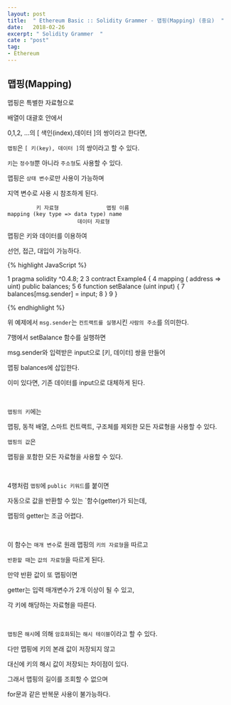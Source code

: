 ```yaml
---
layout: post
title:  " Ethereum Basic :: Solidity Grammer - 맵핑(Mapping) (중요)  "
date:   2018-02-26
excerpt: " Solidity Grammer  "
cate : "post"
tag:
- Ethereum
---
```


## 맵핑(Mapping)

맵핑은 특별한 자료형으로

배열이 대괄호 안에서

0,1,2, ...의 [ 색인(index),데이터 ]의 쌍이라고 한다면,

`맵핑`은 `[ 키(key), 데이터 ]`의 쌍이라고 할 수 있다.

`키`는 `정수형`뿐 아니라 `주소형`도 사용할 수 있다.

맵핑은 `상태 변수`로만 사용이 가능하며 

지역 변수로 사용 시 참조하게 된다.

```
         키 자료형               맵핑 이름
mapping (key type => data type) name
                      데이터 자료형
```

맵핑은 키와 데이터를 이용하여

선언, 접근, 대입이 가능하다.


{% highlight JavaScript %}

1 pragma solidity ^0.4.8; 
2 
3 contract Example4 {
4     mapping ( address => uint) public balances;
5
6     function setBalance (uint input) {
7         balances[msg.sender] = input;
8     }
9 }

{% endhighlight %}

위 예제에서 `msg.sender`는 `컨트랙트를 실행`시킨 `사람의 주소`를 의미한다.

7행에서 setBalance 함수를 실행하면

msg.sender와 입력받은 input으로 [키, 데이터] 쌍을 만들어

맵핑 balances에 삽입한다.

이미 있다면, 기존 데이터를 input으로 대체하게 된다.

<br>

`맵핑의 키`에는 

맵핑, 동적 배열, 스마트 컨트랙트, 구조체를 제외한 모든 자료형을 사용할 수 있다.

`맵핑의 값`은

맵핑을 포함한 모든 자료형을 사용할 수 있다.

<br>

4행처럼 `맵핑`에 `public 키워드`를 붙이면

자동으로 값을 반환할 수 있는 `함수(getter)가 되는데,

맵핑의 getter는 조금 어렵다.

<br>

이 함수는 `매개 변수`로 원래 맵핑의 `키의 자료형`을 따르고

`반환할 때`는 `값의 자료형`을 따르게 된다.

만약 반환 값이 또 맵핑이면 

getter는 입력 매개변수가 2개 이상이 될 수 있고,

각 키에 해당하는 자료형을 따른다.

<br>

`맵핑`은 `해시`에 의해 `암호화`되는 `해시 테이블`이라고 할 수 있다.

다만 맵핑에 키의 본래 값이 저장되지 않고

대신에 키의 해시 값이 저장되는 차이점이 있다.

그래서 맵핑의 길이를 조회할 수 없으며

for문과 같은 반복문 사용이 불가능하다.